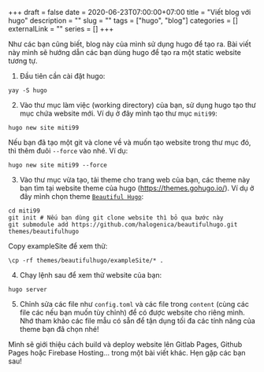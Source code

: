 +++ 
draft = false
date = 2020-06-23T07:00:00+07:00
title = "Viết blog với hugo"
description = ""
slug = "" 
tags = ["hugo", "blog"]
categories = []
externalLink = ""
series = []
+++

Như các bạn cũng biết, blog này của mình sử dụng hugo để tạo ra. Bài viết này mình sẽ hướng dẫn các bạn dùng hugo để tạo ra một static website tương tự.

1. Đầu tiên cần cài đặt hugo:

```shell
yay -S hugo
```

2. Vào thư mục làm việc (working directory) của bạn, sử dụng hugo tạo thư mục chứa website mới. Ví dụ ở đây mình tạo thư mục `miti99`:

```shell
hugo new site miti99
```

Nếu bạn đã tạo một git và clone về và muốn tạo website trong thư mục đó, thì thêm đuôi `--force` vào nhé. Ví dụ:

```shell
hugo new site miti99 --force
```

3. Vào thư mục vừa tạo, tải theme cho trang web của bạn, các theme này bạn tìm tại website theme của hugo (<https://themes.gohugo.io/>). Ví dụ ở đây mình chọn theme [`Beautiful Hugo`](https://themes.gohugo.io/beautifulhugo/):

```shell
cd miti99
git init # Nếu bạn dùng git clone website thì bỏ qua bước này
git submodule add https://github.com/halogenica/beautifulhugo.git themes/beautifulhugo
```

Copy exampleSite để xem thử:

```shell
\cp -rf themes/beautifulhugo/exampleSite/* .
```

4. Chạy lệnh sau để xem thử website của bạn:

```shell
hugo server
```

5. Chỉnh sửa các file như `config.toml` và các file trong `content` (cùng các file các nếu bạn muốn tùy chỉnh) để có được website cho riêng mình. Nhớ tham khảo các file mẫu có sẵn để tận dụng tối đa các tính năng của theme bạn đã chọn nhé!

Mình sẽ giới thiệu cách build và deploy website lên Gitlab Pages, Github Pages hoặc Firebase Hosting... trong một bài viết khác. Hẹn gặp các bạn sau!
